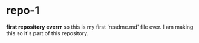 # repo-1
**first repository everrr** 
so this is my first 'readme.md' file ever. I am making this so it's part of this repository. 
